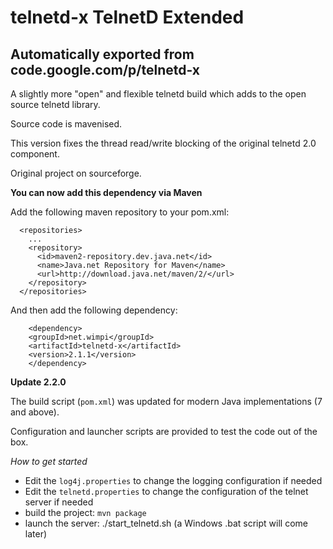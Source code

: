 # telnetd-x TelnetD Extended
**Automatically exported from code.google.com/p/telnetd-x**
-------------------------------------------------------------

A slightly more "open" and flexible telnetd build which adds to the open source telnetd library.

Source code is mavenised.

This version fixes the thread read/write blocking of the original telnetd 2.0 component.

Original project on sourceforge.

**You can now add this dependency via Maven**

Add the following maven repository to your pom.xml:
```
  <repositories>
    ...
    <repository>
      <id>maven2-repository.dev.java.net</id>
      <name>Java.net Repository for Maven</name>
      <url>http://download.java.net/maven/2/</url>
    </repository>
  </repositories>

```

And then add the following dependency:

```
    <dependency>
	<groupId>net.wimpi</groupId>
	<artifactId>telnetd-x</artifactId>
	<version>2.1.1</version>
    </dependency>

```

**Update 2.2.0**

The build script (`pom.xml`) was updated for modern Java implementations (7 and above).

Configuration and launcher scripts are provided to test the code out of the box.

*How to get started*

- Edit the `log4j.properties` to change the logging configuration if needed
- Edit the `telnetd.properties` to change the configuration of the telnet server if needed
- build the project: `mvn package`
- launch the server: ./start_telnetd.sh
(a Windows .bat script will come later)



